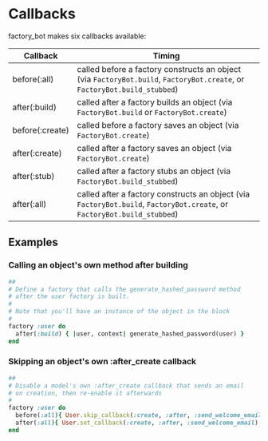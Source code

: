 # Callbacks

factory\_bot makes six callbacks available:

| Callback        | Timing                                                                                                                    |
| --------------- | ------------------------------------------------------------------------------------------------------------------------- |
| before(:all)    | called before a factory constructs an object (via `FactoryBot.build`, `FactoryBot.create`, or `FactoryBot.build_stubbed`) |
| after(:build)   | called after a factory builds an object (via `FactoryBot.build` or `FactoryBot.create`)                                   |
| before(:create) | called before a factory saves an object (via `FactoryBot.create`)                                                         |
| after(:create)  | called after a factory saves an object (via `FactoryBot.create`)                                                          |
| after(:stub)    | called after a factory stubs an object (via `FactoryBot.build_stubbed`)                                                   |
| after(:all)     | called after a factory constructs an object (via `FactoryBot.build`, `FactoryBot.create`, or `FactoryBot.build_stubbed`)  |


## Examples

### Calling an object's own method after building

```ruby
## 
# Define a factory that calls the generate_hashed_password method
# after the user factory is built.
#
# Note that you'll have an instance of the object in the block
#
factory :user do
  after(:build) { |user, context| generate_hashed_password(user) }
end
```

### Skipping an object's own :after_create callback

```ruby
##
# Disable a model's own :after_create callback that sends an email 
# on creation, then re-enable it afterwards
#
factory :user do
  before(:all){ User.skip_callback(:create, :after, :send_welcome_email) }
  after(:all){ User.set_callback(:create, :after, :send_welcome_email) }
end
```